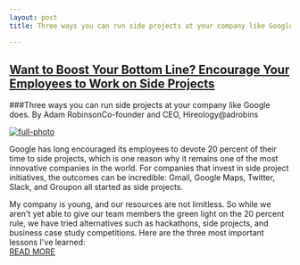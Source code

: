 ```yaml
---
layout: post
title: Three ways you can run side projects at your company like Google does

---
```


## [Want to Boost Your Bottom Line? Encourage Your Employees to Work on Side Projects](https://www.inc.com/adam-robinson/google-employees-dedicate-20-percent-of-their-time-to-side-projects-heres-how-it-works.html "Want to Boost Your Bottom Line? Encourage Your Employees to Work on Side Projects")  
###Three ways you can run side projects at your company like Google does.
By Adam RobinsonCo-founder and CEO, Hireology@adrobins

[![full-photo](photo "full-photo")](https://www.incimages.com/uploaded_files/image/970x450/getty_586970661_348811.jpg "full-photo")

Google has long encouraged its employees to devote 20 percent of their time to side projects, which is one reason why it remains one of the most innovative companies in the world.
For companies that invest in side project initiatives, the outcomes can be incredible: Gmail, Google Maps, Twitter, Slack, and Groupon all started as side projects.

My company is young, and our resources are not limitless. So while we aren't yet able to give our team members the green light on the 20 percent rule, we have tried alternatives such as hackathons, side projects, and business case study competitions. Here are the three most important lessons I've learned:  
[READ MORE](https://www.inc.com/adam-robinson/google-employees-dedicate-20-percent-of-their-time-to-side-projects-heres-how-it-works.html "READ MORE")
